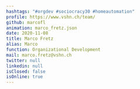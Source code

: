 ```yaml
---
hashtags: "#orgdev #sociocracy30 #homeautomation"
profile: https://www.vshn.ch/team/
github: marcofl
animation: marco_fretz.json
date: 2020-11-08
title: Marco Fretz
alias: Marco
function: Organizational Development
mail: marco.fretz@vshn.ch
twitter: null
linkedin: null
isClosed: false
isOnline: true
---
```

